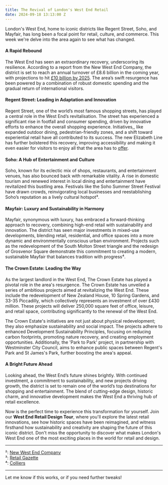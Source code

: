 ```yaml
---
title: The Revival of London's West End Retail
date: 2024-09-18 13:13:00 Z
---
```



London's West End, home to iconic districts like Regent Street, Soho, and Mayfair, has long been a focal point for retail, culture, and commerce. This week we're delve into the area again to see what has changed.

#### A Rapid Rebound

The West End has seen an extraordinary recovery, underscoring its resilience. According to a report from the New West End Company, the district is set to reach an annual turnover of £8.6 billion in the coming year, with projections to hit [£10 billion by 2025](https://www.newwestend.com/insights-performance/now-launched-london-s-west-end-retail-turnover-forecasting). The area’s swift resurgence has been powered by a combination of robust domestic spending and the gradual return of international visitors.

#### Regent Street: Leading in Adaptation and Innovation

Regent Street, one of the world’s most famous shopping streets, has played a central role in the West End’s revitalisation. The street has experienced a significant rise in footfall and consumer spending, driven by innovative efforts to enhance the overall shopping experience. Initiatives,, like expanded outdoor dining, pedestrian-friendly zones, and a shift toward experiential retail have all contributed to its success. The new Elizabeth Line has further bolstered this recovery, improving accessibility and making it even easier for visitors to enjoy all that the area has to [offer](https://www.newwestend.com/news/now-launched-west-end-retail-turnover-forecast-2023).

#### Soho: A Hub of Entertainment and Culture

Soho, known for its eclectic mix of shops, restaurants, and entertainment venues, has also bounced back with remarkable vitality. A rise in domestic tourism and renewed interest in local dining and entertainment have revitalized this bustling area. Festivals like the Soho Summer Street Festival have drawn crowds, reinvigorating local businesses and reestablishing Soho’s reputation as a lively cultural hotspot³.

#### Mayfair: Luxury and Sustainability in Harmony

Mayfair, synonymous with luxury, has embraced a forward-thinking approach to recovery, combining high-end retail with sustainability and innovation. The district has seen major investments in mixed-use developments, blending retail, residential, and office spaces into a more dynamic and environmentally conscious urban environment. Projects such as the redevelopment of the South Molton Street triangle and the redesign of Grosvenor Square demonstrate this commitment to creating a modern, sustainable Mayfair that balances tradition with progress⁴.

#### The Crown Estate: Leading the Way

As the largest landlord in the West End, The Crown Estate has played a pivotal role in the area's resurgence. The Crown Estate has unveiled a series of ambitious projects aimed at revitalizing the West End. These include the redevelopment of New Zealand House, 10 Spring Gardens, and 33-35 Piccadilly, which collectively represents an investment of over £430 million. These projects will deliver 250,000 square feet of office, leisure, and retail space, contributing significantly to the renewal of the West End.

The Crown Estate's initiatives are not just about physical redevelopment; they also emphasize sustainability and social impact. The projects adhere to enhanced Development Sustainability Principles, focusing on reducing carbon footprints, promoting nature recovery, and creating employment opportunities. Additionally, the 'Park to Park' project, in partnership with Westminster City Council, aims to enhance public spaces between Regent's Park and St James's Park, further boosting the area's appeal.

#### A Bright Future Ahead

Looking ahead, the West End’s future shines brightly. With continued investment, a commitment to sustainability, and new projects driving growth, the district is set to remain one of the world’s top destinations for shopping and entertainment. The blend of cutting-edge design, historic charm, and innovative development makes the West End a thriving hub of retail excellence.

Now is the perfect time to experience this transformation for yourself. Join our **West End Retail Design Tour**, where you'll explore the latest retail innovations, see how historic spaces have been reimagined, and witness firsthand how sustainability and creativity are shaping the future of this iconic district. Don't miss the opportunity to discover what makes London's West End one of the most exciting places in the world for retail and design.

---


²: [New West End Company]()  
³: [Retail Gazette](https://www.retailgazette.co.uk/blog/2021/10/londons-west-end-given-5bn-cash-injection-to-bounce-back-post-covid/)  
⁴: [Colliers](https://www.colliers.com/en-gb/news/17-02-22-colliers-new-west-end-company-london-west-end-research)

---

Let me know if this works, or if you need further tweaks!